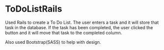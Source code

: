 # ToDoListRails

Used Rails to create a To Do List.
The user enters a task and it will store that task in the database. If the task has been completed, the user clicked the button and it will move that task to the completed column.

Also used Bootstrap(SASS) to help with design.
